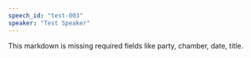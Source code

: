 ```yaml
---
speech_id: "test-003"
speaker: "Test Speaker"
---
```


This markdown is missing required fields like party, chamber, date, title.
